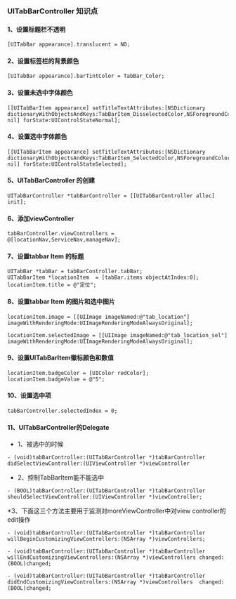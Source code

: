 ### UITabBarController 知识点

#### 1、设置标题栏不透明

```objc
[UITabBar appearance].translucent = NO;
```
    
#### 2、设置标签栏的背景颜色

```objc
[UITabBar appearance].barTintColor = TabBar_Color;
```
    
#### 3、设置未选中字体颜色

```objc
[[UITabBarItem appearance] setTitleTextAttributes:[NSDictionary dictionaryWithObjectsAndKeys:TabBarItem_DisselectedColor,NSForegroundColorAttributeName,S12Font,NSFontAttributeName, nil] forState:UIControlStateNormal];
```
    
#### 4、设置选中字体颜色

```objc
[[UITabBarItem appearance] setTitleTextAttributes:[NSDictionary dictionaryWithObjectsAndKeys:TabBarItem_SelectedColor,NSForegroundColorAttributeName,S12Font,NSFontAttributeName, nil] forState:UIControlStateSelected];
```

#### 5、UITabBarController 的创建

```objc
UITabBarController *tabBarController = [[UITabBarController alloc] init];
```
#### 6、添加viewController

```objc
tabBarController.viewControllers = @[locationNav,ServiceNav,manageNav];
```

#### 7、设置tabbar Item 的标题

```objc
UITabBar *tabBar = tabBarController.tabBar;
UITabBarItem *locationItem  = [tabBar.items objectAtIndex:0];
locationItem.title = @"定位";
```
    
#### 8、设置tabbar Item 的图片和选中图片

```objc
locationItem.image = [[UIImage imageNamed:@"tab_location"] imageWithRenderingMode:UIImageRenderingModeAlwaysOriginal];

locationItem.selectedImage = [[UIImage imageNamed:@"tab_location_sel"] imageWithRenderingMode:UIImageRenderingModeAlwaysOriginal];
```
#### 9、设置UITabBarItem徽标颜色和数值

```objc
locationItem.badgeColor = [UIColor redColor];
locationItem.badgeValue = @"5";
```

#### 10、设置选中项

```objc
tabBarController.selectedIndex = 0;
```    

#### 11、UITabBarController的Delegate

* 1、被选中的时候
 
```objc
- (void)tabBarController:(UITabBarController *)tabBarController didSelectViewController:(UIViewController *)viewController
```

* 2、控制TabBarItem能不能选中
 
```objc
- (BOOL)tabBarController:(UITabBarController *)tabBarController shouldSelectViewController:(UIViewController *)viewController;
```

*3、下面这三个方法主要用于监测对moreViewController中对view controller的edit操作

```objc
- (void)tabBarController:(UITabBarController *)tabBarController willBeginCustomizingViewControllers:(NSArray *)viewControllers;

- (void)tabBarController:(UITabBarController *)tabBarController  willEndCustomizingViewControllers:(NSArray *)viewControllers changed:(BOOL)changed;
   
- (void)tabBarController:(UITabBarController *)tabBarController didEndCustomizingViewControllers:(NSArray *)viewControllers  changed:(BOOL)changed;
```
